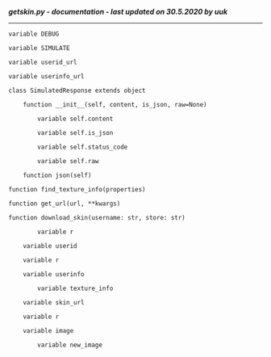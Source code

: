 ***getskin.py - documentation - last updated on 30.5.2020 by uuk***
___

    variable DEBUG

    variable SIMULATE

    variable userid_url

    variable userinfo_url

    class SimulatedResponse extends object

        function __init__(self, content, is_json, raw=None)

            variable self.content

            variable self.is_json

            variable self.status_code

            variable self.raw

        function json(self)

    function find_texture_info(properties)

    function get_url(url, **kwargs)

    function download_skin(username: str, store: str)

            variable r

        variable userid

        variable r

        variable userinfo

            variable texture_info

        variable skin_url

        variable r

        variable image

            variable new_image